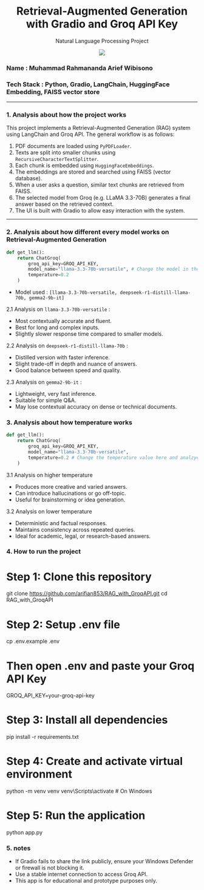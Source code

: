 <h1 align="center"> Retrieval-Augmented Generation with Gradio and Groq API Key</h1>
<p align="center"> Natural Language Processing Project</p>

<div align="center">
  <img src="https://img.shields.io/badge/python-3670A0?style=for-the-badge&logo=python&logoColor=ffdd54">
</div>

### Name : Muhammad Rahmananda Arief Wibisono  
### Tech Stack : Python, Gradio, LangChain, HuggingFace Embedding, FAISS vector store

---

### 1. Analysis about how the project works

This project implements a Retrieval-Augmented Generation (RAG) system using LangChain and Groq API. The general workflow is as follows:

1. PDF documents are loaded using `PyPDFLoader`.
2. Texts are split into smaller chunks using `RecursiveCharacterTextSplitter`.
3. Each chunk is embedded using `HuggingFaceEmbeddings`.
4. The embeddings are stored and searched using FAISS (vector database).
5. When a user asks a question, similar text chunks are retrieved from FAISS.
6. The selected model from Groq (e.g. LLaMA 3.3-70B) generates a final answer based on the retrieved context.
7. The UI is built with Gradio to allow easy interaction with the system.

---

### 2. Analysis about how different every model works on Retrieval-Augmented Generation

```python
def get_llm():
    return ChatGroq(
        groq_api_key=GROQ_API_KEY,
        model_name="llama-3.3-70b-versatile", # Change the model in the code
        temperature=0.2
    )
```
- Model used : ```[llama-3.3-70b-versatile, deepseek-r1-distill-llama-70b, gemma2-9b-it]```

2.1 Analysis on ```llama-3.3-70b-versatile``` : 
- Most contextually accurate and fluent.
- Best for long and complex inputs.
- Slightly slower response time compared to smaller models.

2.2 Analysis on ```deepseek-r1-distill-llama-70b``` : 
- Distilled version with faster inference.
- Slight trade-off in depth and nuance of answers.
- Good balance between speed and quality.

2.3 Analysis on ```gemma2-9b-it``` : 
- Lightweight, very fast inference.
- Suitable for simple Q&A.
- May lose contextual accuracy on dense or technical documents.

### 3. Analysis about how temperature works

```python
def get_llm():
    return ChatGroq(
        groq_api_key=GROQ_API_KEY,
        model_name="llama-3.3-70b-versatile",
        temperature=0.2 # Change the temperature value here and analzye
    )
```

3.1 Analysis on higher temperature 
- Produces more creative and varied answers.
- Can introduce hallucinations or go off-topic.
- Useful for brainstorming or idea generation.

3.2 Analysis on lower temperature
- Deterministic and factual responses.
- Maintains consistency across repeated queries.
- Ideal for academic, legal, or research-based answers.

### 4. How to run the project

# Step 1: Clone this repository
git clone https://github.com/arifian853/RAG_with_GroqAPI.git
cd RAG_with_GroqAPI

# Step 2: Setup .env file
cp .env.example .env
# Then open .env and paste your Groq API Key
GROQ_API_KEY=your-groq-api-key

# Step 3: Install all dependencies
pip install -r requirements.txt

# Step 4: Create and activate virtual environment
python -m venv venv
venv\Scripts\activate    # On Windows

# Step 5: Run the application
python app.py

### 5. notes
- If Gradio fails to share the link publicly, ensure your Windows Defender or firewall is not blocking it.
- Use a stable internet connection to access Groq API.
- This app is for educational and prototype purposes only.

```